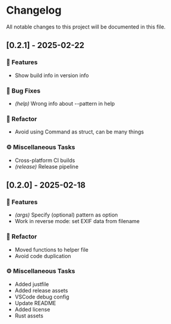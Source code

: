 # Changelog

All notable changes to this project will be documented in this file.

## [0.2.1] - 2025-02-22

### 🚀 Features

- Show build info in version info

### 🐛 Bug Fixes

- *(help)* Wrong info about --pattern in help

### 🚜 Refactor

- Avoid using Command as struct, can be many things

### ⚙️ Miscellaneous Tasks

- Cross-platform CI builds
- *(release)* Release pipeline

## [0.2.0] - 2025-02-18

### 🚀 Features

- *(args)* Specify (optional) pattern as option
- Work in reverse mode: set EXIF data from filename

### 🚜 Refactor

- Moved functions to helper file
- Avoid code duplication

### ⚙️ Miscellaneous Tasks

- Added justfile
- Added release assets
- VSCode debug config
- Update README
- Added license
- Rust assets

